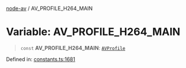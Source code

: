 [node-av](../globals.md) / AV\_PROFILE\_H264\_MAIN

# Variable: AV\_PROFILE\_H264\_MAIN

> `const` **AV\_PROFILE\_H264\_MAIN**: [`AVProfile`](../type-aliases/AVProfile.md)

Defined in: [constants.ts:1681](https://github.com/seydx/av/blob/f8631fc881b394300b1479f511d55cf1c370a87f/src/constants/constants.ts#L1681)
